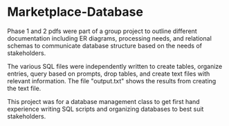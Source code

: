 # Marketplace-Database

Phase 1 and 2 pdfs were part of a group project to outline different documentation including ER diagrams, processing needs, and relational schemas to communicate database structure based on the needs of stakeholders.

The various SQL files were independently written to create tables, organize entries, query based on prompts, drop tables, and create text files with relevant information. The file "output.txt" shows the results from creating the text file.

This project was for a database management class to get first hand experience writing SQL scripts and organizing databases to best suit stakeholders. 
